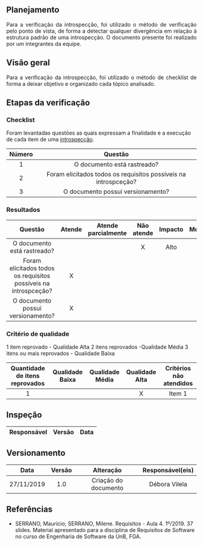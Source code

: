 ## Planejamento
<p align="justify">Para a verificação da introspecção, foi utilizado o método de verificação pelo ponto de vista, de forma a detectar qualquer divergência em relação à estrutura padrão de uma introspecção. O documento presente foi realizado por um integrantes da equipe.</p>

## Visão geral
<p align="justify">Para a verificação da introspecção, foi utilizado o método de checklist de forma a deixar objetivo e organizado cada tópico analisado.</p>


## Etapas da verificação

### Checklist

Foram levantadas questões as quais expressam a finalidade e a execução de cada item de uma [introspecção](https://requisitos-de-software.github.io/2019.2-Shazam/elicitacao/introspeccao/).

|Número|Questão|
|:---:|:---:|
|1|O documento está rastreado?|
|2|Foram elicitados todos os requisitos possíveis na introspceção?|
|3|O documento possui versionamento?|

### Resultados

|Questão|Atende|Atende parcialmente|Não atende|Impacto|Motivo|
|:---:|:---:|:---:|:---:|:---:|:---:|
|O documento está rastreado?|||X|Alto|-|
|Foram elicitados todos os requisitos possíveis na introspceção?|X|||||
|O documento possui versionamento?|X|||||


### Critério de qualidade

1 item reprovado - Qualidade Alta
2 itens reprovados -Qualidade Média
3 itens ou mais reprovados - Qualidade Baixa

Quantidade de itens reprovados|Qualidade Baixa|Qualidade Média| Qualidade Alta|Critérios não atendidos|
|:----:|:-------:|:---:|:---:|:---:|
|1|||X|Item 1|


## Inspeção

|Responsável|Versão|Data|
|:--:|:----:|:---:|

## Versionamento

|Data|Versão|Alteração|Responsável(eis)|
|:--:|:----:|:-------:|:---:|
|27/11/2019|1.0|Criação do documento|Débora Vilela| 


## Referências

* SERRANO, Maurício; SERRANO, Milene. Requisitos - Aula 4. 1º/2019. 37 slides. Material apresentado para a disciplina de Requisitos de Software no curso de Engenharia de Software da UnB, FGA.
